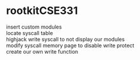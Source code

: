 # rootkitCSE331

insert custom modules  
locate syscall table  
highjack write syscall to not display our modules  
modify syscall memory page to disable write protect  
create our own write function  
